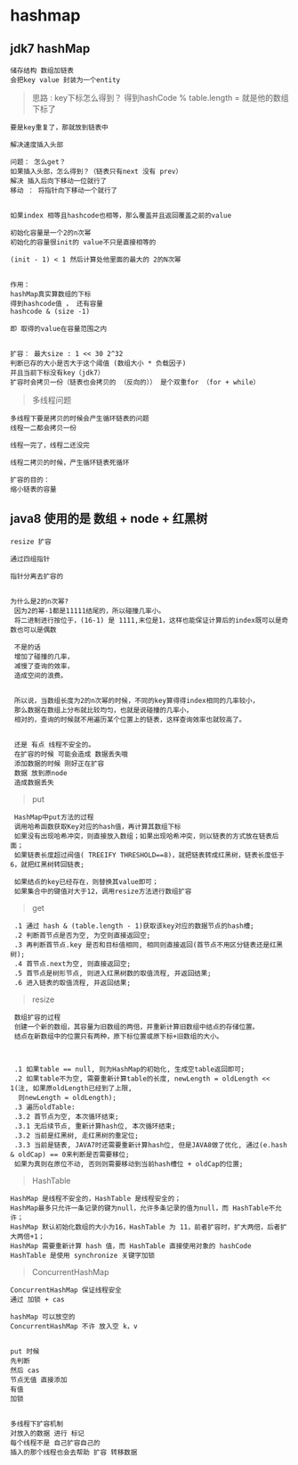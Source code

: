 

# hashmap

## jdk7 hashMap
    
    储存结构 数组加链表
    会把key value 封装为一个entity
    
    
> 思路 : key下标怎么得到？ 得到hashCode % table.length = 就是他的数组下标了

    要是key重复了，那就放到链表中
    
    解决速度插入头部
    
    问题： 怎么get？
    如果插入头部，怎么得到？（链表只有next 没有 prev）
    解决 插入后向下移动一位就行了
    移动 ： 将指针向下移动一个就行了
    
    
    如果index 相等且hashcode也相等，那么覆盖并且返回覆盖之前的value
    
    初始化容量是一个2的n次幂
    初始化的容量很init的 value不只是直接相等的
    
    (init - 1) < 1 然后计算处他里面的最大的 2的N次幂
    
    
    作用：
    hashMap真实算数组的下标
    得到hashcode值 ， 还有容量
    hashcode & (size -1)
    
    即 取得的value在容量范围之内
    
    
    扩容： 最大size : 1 << 30 2^32
    判断已存的大小是否大于这个阈值 (数组大小 * 负载因子)
    并且当前下标没有key（jdk7）
    扩容时会拷贝一份（链表也会拷贝的 （反向的）） 是个双重for （for + while）
    
> 多线程问题

    多线程下要是拷贝的时候会产生循环链表的问题
    线程一二都会拷贝一份
    
    线程一完了，线程二还没完
    
    线程二拷贝的时候，产生循环链表死循环
    
    扩容的目的：
    缩小链表的容量
    
    
    
## java8 使用的是 数组 + node + 红黑树

    resize 扩容
    
    通过四组指针
    
    指针分离去扩容的
    
    
    为什么是2的n次幂?
     因为2的幂-1都是11111结尾的，所以碰撞几率小。
     将二进制进行按位于，(16-1) 是 1111,末位是1，这样也能保证计算后的index既可以是奇数也可以是偶数
     
     不是的话
     增加了碰撞的几率，
     减慢了查询的效率，
     造成空间的浪费。
     
     
     所以说，当数组长度为2的n次幂的时候，不同的key算得得index相同的几率较小，
     那么数据在数组上分布就比较均匀，也就是说碰撞的几率小，
     相对的，查询的时候就不用遍历某个位置上的链表，这样查询效率也就较高了。
     
     
     还是 有点 线程不安全的。
     在扩容的时候 可能会造成 数据丢失哦
     添加数据的时候 刚好正在扩容
     数据 放到原node
     造成数据丢失
     

> put     
     
     HashMap中put方法的过程
     调用哈希函数获取Key对应的hash值，再计算其数组下标
     如果没有出现哈希冲突，则直接放入数组；如果出现哈希冲突，则以链表的方式放在链表后面；
     如果链表长度超过阀值( TREEIFY THRESHOLD==8)，就把链表转成红黑树，链表长度低于6，就把红黑树转回链表;
     
     如果结点的key已经存在，则替换其value即可；
     如果集合中的键值对大于12，调用resize方法进行数组扩容
     
     
> get     
     
     .1 通过 hash & (table.length - 1)获取该key对应的数据节点的hash槽;
     .2 判断首节点是否为空, 为空则直接返回空;
     .3 再判断首节点.key 是否和目标值相同, 相同则直接返回(首节点不用区分链表还是红黑树);
     .4 首节点.next为空, 则直接返回空;
     .5 首节点是树形节点, 则进入红黑树数的取值流程, 并返回结果;
     .6 进入链表的取值流程, 并返回结果;

> resize
     
     数组扩容的过程
     创建一个新的数组，其容量为旧数组的两倍，并重新计算旧数组中结点的存储位置。
     结点在新数组中的位置只有两种，原下标位置或原下标+旧数组的大小。
     
     
     
     .1 如果table == null, 则为HashMap的初始化, 生成空table返回即可;
     .2 如果table不为空, 需要重新计算table的长度, newLength = oldLength << 1(注, 如果原oldLength已经到了上限,
      则newLength = oldLength);
     .3 遍历oldTable:
     .3.2 首节点为空, 本次循环结束;
     .3.1 无后续节点, 重新计算hash位, 本次循环结束;
     .3.2 当前是红黑树, 走红黑树的重定位;
     .3.3 当前是链表, JAVA7时还需要重新计算hash位, 但是JAVA8做了优化, 通过(e.hash & oldCap) == 0来判断是否需要移位; 
     如果为真则在原位不动, 否则则需要移动到当前hash槽位 + oldCap的位置;
     
     
> HashTable 

    HashMap 是线程不安全的，HashTable 是线程安全的；
    HashMap最多只允许一条记录的键为null，允许多条记录的值为null，而 HashTable不允许；
    HashMap 默认初始化数组的大小为16，HashTable 为 11，前者扩容时，扩大两倍，后者扩大两倍+1；
    HashMap 需要重新计算 hash 值，而 HashTable 直接使用对象的 hashCode
    HashTable 是使用 synchronize 关键字加锁
     
     
> ConcurrentHashMap

    ConcurrentHashMap 保证线程安全
    通过 加锁 + cas

    hashMap 可以放空的
    ConcurrentHashMap 不许 放入空 k，v
    
    
    put 时候
    先判断
    然后 cas
    节点无值 直接添加
    有值
    加锁
    
    
    多线程下扩容机制
    对放入的数据 进行 标记
    每个线程不是 自己扩容自己的
    插入的那个线程也会去帮助 扩容 转移数据